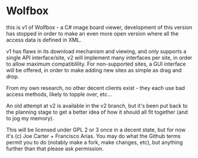 Wolfbox
=======
this is v1 of Wolfbox - a C# image board viewer, development of this version has stopped in order
to make an even more open version where all the access data is defined in XML.

v1 has flaws in its download mechanism and viewing, and only supports a single API interface/site, v2 will implement
many interfaces per site, in order to allow maximum compatiblility. For non-supported sites, a GUI interface will
be offered, in order to make adding new sites as simple as drag and drop.

From my own research, no other decent clients exist - they each use bad access methods, likely to topple over, etc...

An old attempt at v2 is available in the v2 branch, but it's been put back to the planning stage to get a better
idea of how it should all fit together (and to jog my memory).

This will be licensed under GPL 2 or 3 once in a decent state, but for now it's (c) Joe Carter + Francisco Arias. You
may do what the Github terms permit you to do (notably make a fork, make changes, etc), but anything further than that
please ask permission.
